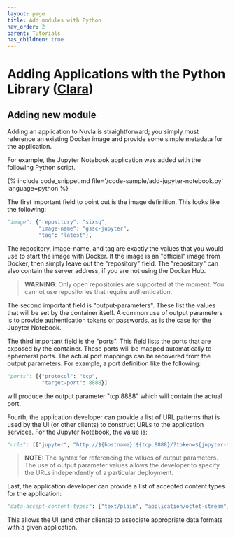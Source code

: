 ```yaml
---
layout: page
title: Add modules with Python
nav_order: 2
parent: Tutorials
has_children: true
---
```


# Adding Applications with the Python Library ([Clara](/clara))

## Adding new module

Adding an application to Nuvla is straightforward; you simply must
reference an existing Docker image and provide some simple metadata
for the application.

For example, the Jupyter Notebook application was added with the
following Python script.

{% include code_snippet.md file='/code-sample/add-jupyter-notebook.py' language=python %}

The first important field to point out is the image definition.  This
looks like the following:

```python
"image": {"repository": "sixsq",
          "image-name": "gssc-jupyter",
          "tag": "latest"},
```

The repository, image-name, and tag are exactly the values that you
would use to start the image with Docker. If the image is an
"official" image from Docker, then simply leave out the "repository"
field.  The "repository" can also contain the server address, if you
are not using the Docker Hub.

> **WARNING**: Only open repositories are supported at the moment. You
> cannot use repositories that require authentication.

The second important field is "output-parameters". These list the
values that will be set by the container itself.  A common use of
output parameters is to provide authentication tokens or passwords, as
is the case for the Jupyter Notebook.

The third important field is the "ports".  This field lists the ports
that are exposed by the container.  These ports will be mapped
automatically to ephemeral ports.  The actual port mappings can be
recovered from the output parameters.  For example, a port definition
like the following:

```python
"ports": [{"protocol": "tcp",
           "target-port": 8888}] 
```

will produce the output parameter "tcp.8888" which will contain the
actual port.

Fourth, the application developer can provide a list of URL patterns
that is used by the UI (or other clients) to construct URLs to the
application services.  For the Jupyter Notebook, the value is:

```python
"urls": [["jupyter", "http://${hostname}:${tcp.8888}/?token=${jupyter-token}"]],
```

> **NOTE:** The syntax for referencing the values of output parameters. The
use of output parameter values allows the developer to specify the
URLs independently of a particular deployment.

Last, the application developer can provide a list of accepted content
types for the application:

```python
"data-accept-content-types": ["text/plain", "application/octet-stream"]
```

This allows the UI (and other clients) to associate appropriate data
formats with a given application. 



